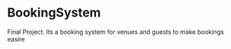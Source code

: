# BookingSystem
 Final Project. Its a booking system for venues and guests to make bookings easire 
